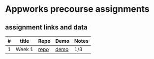 # Appworks precourse assignments

## assignment links and data
| # | title | Repo | Demo | Notes | 
| --- | --- | --- | --- | --- |
| 1 | Week 1 | [repo](https://github.com/Joy-port/remote-assignments/tree/master/week1) | [demo](https://joy-port.github.io/remote-assignments/week1) | 1/3 |